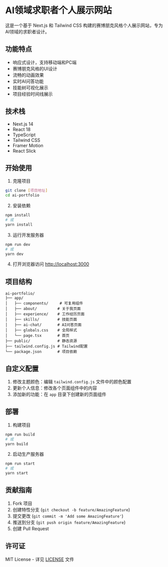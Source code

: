 # AI领域求职者个人展示网站

这是一个基于 Next.js 和 Tailwind CSS 构建的赛博朋克风格个人展示网站，专为AI领域的求职者设计。

## 功能特点

- 响应式设计，支持移动端和PC端
- 赛博朋克风格的UI设计
- 流畅的动画效果
- 实时AI问答功能
- 技能树可视化展示
- 项目经验时间线展示

## 技术栈

- Next.js 14
- React 18
- TypeScript
- Tailwind CSS
- Framer Motion
- React Slick

## 开始使用

1. 克隆项目

```bash
git clone [项目地址]
cd ai-portfolio
```

2. 安装依赖

```bash
npm install
# 或
yarn install
```

3. 运行开发服务器

```bash
npm run dev
# 或
yarn dev
```

4. 打开浏览器访问 [http://localhost:3000](http://localhost:3000)

## 项目结构

```
ai-portfolio/
├── app/
│   ├── components/     # 可复用组件
│   ├── about/         # 关于我页面
│   ├── experience/    # 工作经历页面
│   ├── skills/        # 技能页面
│   ├── ai-chat/       # AI问答页面
│   ├── globals.css    # 全局样式
│   └── page.tsx       # 首页
├── public/            # 静态资源
├── tailwind.config.js # Tailwind配置
└── package.json       # 项目依赖
```

## 自定义配置

1. 修改主题颜色：编辑 `tailwind.config.js` 文件中的颜色配置
2. 更新个人信息：修改各个页面组件中的内容
3. 添加新的功能：在 `app` 目录下创建新的页面组件

## 部署

1. 构建项目

```bash
npm run build
# 或
yarn build
```

2. 启动生产服务器

```bash
npm run start
# 或
yarn start
```

## 贡献指南

1. Fork 项目
2. 创建特性分支 (`git checkout -b feature/AmazingFeature`)
3. 提交更改 (`git commit -m 'Add some AmazingFeature'`)
4. 推送到分支 (`git push origin feature/AmazingFeature`)
5. 创建 Pull Request

## 许可证

MIT License - 详见 [LICENSE](LICENSE) 文件 